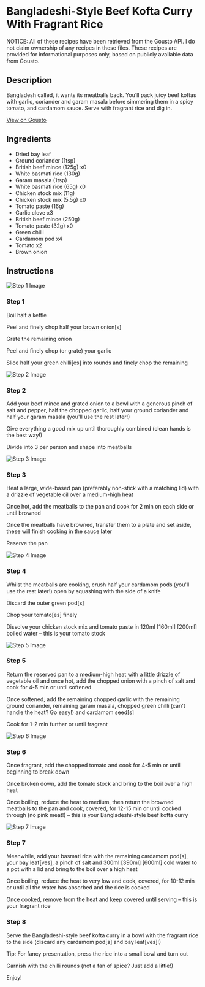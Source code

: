 # Bangladeshi-Style Beef Kofta Curry With Fragrant Rice

NOTICE: All of these recipes have been retrieved from the Gousto API. I do not claim ownership of any recipes in these files. These recipes are provided for informational purposes only, based on publicly available data from Gousto.

## Description

Bangladesh called, it wants its meatballs back. You’ll pack juicy beef koftas with garlic, coriander and garam masala before simmering them in a spicy tomato, and cardamom sauce. Serve with fragrant rice and dig in.

[View on Gousto](https://www.gousto.co.uk/recipes/cookbook/bangladeshi-style-beef-kofta-curry-with-fragrant-rice)

## Ingredients

- Dried bay leaf
- Ground coriander (1tsp)
- British beef mince (125g) x0
- White basmati rice (130g)
- Garam masala (1tsp)
- White basmati rice (65g) x0
- Chicken stock mix (11g)
- Chicken stock mix (5.5g) x0
- Tomato paste (16g)
- Garlic clove x3
- British beef mince (250g)
- Tomato paste (32g) x0
- Green chilli
- Cardamom pod x4
- Tomato x2
- Brown onion

## Instructions

![Step 1 Image](https://production-media.gousto.co.uk/cms/recipe-step-image/step-1-copy-1689761563268-x200.jpg)

### Step 1

Boil half a kettle

Peel and finely chop half your brown onion[s]

Grate the remaining onion

Peel and finely chop (or grate) your garlic

Slice half your green chilli[es] into rounds and finely chop the remaining

![Step 2 Image](https://production-media.gousto.co.uk/cms/recipe-step-image/step-2-1689761567747-x200.jpg)

### Step 2

Add your beef mince and grated onion to a bowl with a generous pinch of salt and pepper, half the chopped garlic, half your ground coriander and half your garam masala (you'll use the rest later!)

Give everything a good mix up until thoroughly combined (clean hands is the best way!)

Divide into 3 per person<span class="text-danger"> </span>and shape into meatballs

![Step 3 Image](https://production-media.gousto.co.uk/cms/recipe-step-image/step-3-1689761571830-x200.jpg)

### Step 3

Heat a large, wide-based pan (preferably non-stick with a matching lid) with a drizzle of vegetable oil over a medium-high heat

Once hot, add the meatballs to the pan and cook for 2 min on each side or until browned

Once the meatballs have browned, transfer them to a plate and set aside, these will finish cooking in the sauce later

Reserve the pan

![Step 4 Image](https://production-media.gousto.co.uk/cms/recipe-step-image/step-4-1689761575893-x200.jpg)

### Step 4

Whilst the meatballs are cooking, crush half your<span class="text-danger"> </span>cardamom pods (you'll use the rest later!) open by squashing with the side of a knife

Discard the outer green pod[s]

Chop your tomato[es] finely

Dissolve your chicken stock mix and tomato paste in 120ml<span class="text-danger"> <span class="text-purple">[160ml] </span>[200ml]</span> boiled water – this is your tomato stock

![Step 5 Image](https://production-media.gousto.co.uk/cms/recipe-step-image/step-5-1689761579549-x200.jpg)

### Step 5

Return the reserved pan to a medium-high heat with a little drizzle of vegetable oil and once hot, add the chopped onion with a pinch of salt and cook for 4-5 min or until softened

Once softened, add the remaining chopped garlic with the remaining ground coriander, remaining garam masala, chopped green chilli (can't handle the heat? Go easy!) and cardamom seed[s]

Cook for 1-2 min further or until fragrant

![Step 6 Image](https://production-media.gousto.co.uk/cms/recipe-step-image/step-6-1689761583968-x200.jpg)

### Step 6

Once fragrant, add the chopped tomato and cook for 4-5 min or until beginning to break down

Once broken down, add the tomato stock and bring to the boil over a high heat

Once boiling, reduce the heat to medium, then return the browned meatballs to the pan and cook, covered, for 12-15 min or until cooked through (no pink meat!) – this is your Bangladeshi-style beef kofta curry

![Step 7 Image](https://production-media.gousto.co.uk/cms/recipe-step-image/step-7-1689761592849-x200.jpg)

### Step 7

Meanwhile, add your basmati rice with the remaining cardamom pod[s], your bay leaf[ves], a pinch of<span class="text-danger"> </span>salt and 300ml <span class="text-purple">[390ml] </span><span class="text-danger">[600ml] </span>cold water to a pot with a lid and bring to the boil over a high heat

Once boiling, reduce the heat to very low and cook, covered, for 10-12 min or until all the water has absorbed and the rice is cooked

Once cooked, remove from the heat and keep covered until serving – this is your fragrant rice

### Step 8

Serve the Bangladeshi-style beef kofta curry in a bowl with the fragrant rice to the side (discard any cardamom pod[s] and bay leaf[ves]!)

Tip: For fancy presentation, press the rice into a small bowl and turn out

Garnish with the chilli rounds (not a fan of spice? Just add a little!)

Enjoy!

